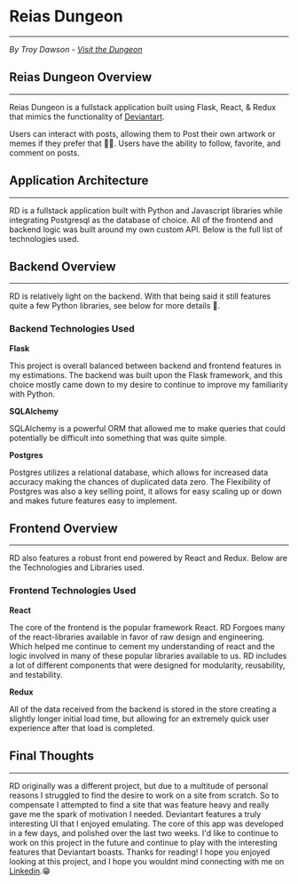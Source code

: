 # Reias Dungeon
-------------------
*By Troy Dawson - [Visit the Dungeon](https://deviantart-aa.herokuapp.com/)*


## Reias Dungeon Overview
--------------------------
Reias Dungeon is a fullstack application built using Flask, React, & Redux that mimics the functionality of [Deviantart](https://www.deviantart.com/).

Users can interact with posts, allowing them to Post their own artwork or memes if they prefer that 🤦‍♂️. Users have the ability to follow, favorite, and comment on posts.

## Application Architecture
---------------------
RD is a fullstack application built with Python and Javascript libraries while integrating Postgresql as the database of choice. All of the frontend and backend logic was built around my own custom API. Below is the full list of technologies used.

## Backend Overview
---------------------
RD is relatively light on the backend. With that being said it still features quite a few Python libraries, see below for more details 🦆.

### **Backend Technologies Used**
**Flask**

This project is overall balanced between backend and frontend features in my estimations. The backend was built upon the Flask framework, and this choice mostly came down to my desire to continue to improve my familiarity with Python.

**SQLAlchemy**

SQLAlchemy is a powerful ORM that allowed me to make queries that could potentially be difficult into something that was quite simple.

**Postgres**

Postgres utilizes a relational database, which allows for increased data accuracy making the chances of duplicated data zero. The Flexibility of Postgres was also a key selling point, it allows for easy scaling up or down and makes future features easy to implement.

## Frontend Overview
----------------------
RD also features a robust front end powered by React and Redux. Below are the Technologies and Libraries used.

### **Frontend Technologies Used**

**React**

The core of the frontend is the popular framework React. RD Forgoes many of the react-libraries available in favor of raw design and engineering. Which helped me continue to cement my understanding of react and the logic involved in many of these popular libraries available to us. RD includes a lot of different components that were designed for modularity, reusability, and testability.

**Redux**

All of the data received from the backend is stored in the store creating a slightly longer initial load time, but allowing for an extremely quick user experience after that load is completed.


## Final Thoughts
-------
RD originally was a different project, but due to a multitude of personal reasons I struggled to find the desire to work on a site from scratch. So to compensate I attempted to find a site that was feature heavy and really gave me the spark of motivation I needed. Deviantart features a truly interesting UI that I enjoyed emulating. The core of this app was developed in a few days, and polished over the last two weeks. I'd like to continue to work on this project in the future and continue to play with the interesting features that Deviantart boasts. Thanks for reading! I hope you enjoyed looking at this project, and I hope you wouldnt mind connecting with me on [Linkedin](https://www.linkedin.com/in/troyd41/).😁
